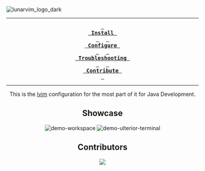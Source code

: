 ![lunarvim_logo_dark](https://user-images.githubusercontent.com/59826753/159940098-54284f26-f1da-4481-8b03-1deb34c57533.png)
<div align="center">

---

**[<kbd> <br> Install <br> </kbd>][Install]** 
**[<kbd> <br> Configure <br> </kbd>][Configure]** 
**[<kbd> <br> Troubleshooting <br> </kbd>][Troubleshoot]** 
**[<kbd> <br> Contribute <br> </kbd>][Contribute]**

---

This is the [lvim] configuration for the most part of it for Java Development. 

## Showcase

![demo-workspace](https://user-images.githubusercontent.com/85745790/218309280-c2807ac0-79f9-483f-8f75-10932690502f.png)
![demo-ulterior-terminal](https://user-images.githubusercontent.com/85745790/218309286-04e3856e-3cf9-45ea-afa1-8e0c4b5aafff.png)

## Contributors

<a href="https://github.com/kenjirokoro/kenjirokoro/graphs/contributors">
  <img src="https://contrib.rocks/image?repo=kenjirokoro/kenjirokoro" />
</a>

</div>

[lvim]: https://github.com/LunarVim/LunarVim
[Contribute]: https://github.com/LunarVim/LunarVim/blob/master/CONTRIBUTING.md
[Install]: https://www.lunarvim.org/docs/installation
[Troubleshoot]: https://www.lunarvim.org/docs/troubleshooting
[Configure]: https://www.lunarvim.org/docs/configuration
